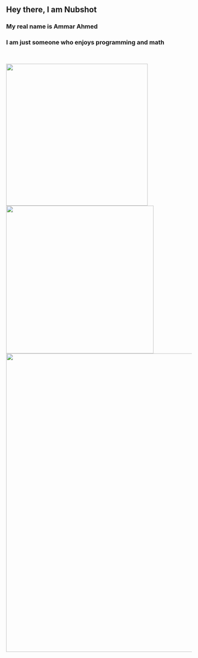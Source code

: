 ## Hey there, I am Nubshot

### My real name is Ammar Ahmed
### I am just someone who enjoys programming and math
<br>

<a href="https://github.com/anuraghazra/github-readme-stats"><img align="left" width=384px src="https://github-readme-stats.vercel.app/api?username=NubSh0t&show_icons=true&theme=radical&hide_rank=true" /></a> 
<a href="https://github.com/anuraghazra/github-readme-stats"><img align="left" width=400px src="https://github-readme-stats.vercel.app/api/top-langs/?username=NubSh0t&theme=radical&layout=compact" /></a> 

<br />
<br />
<br />
<br />
<br />
<br />
<br />
<br />
<br />
<br />
<br />
<br />

<a></a>

<a href="https://github.com/anuraghazra/github-readme-stats"><img align="left" width=808px src="https://github-readme-stats.vercel.app/api/wakatime?username=NubSh0t&theme=radical&layout=compact" /></a>
